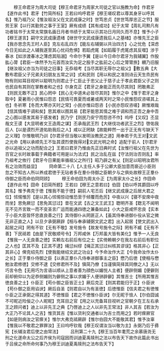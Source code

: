 <!-- { "loadSidebar": true } -->
　　穆王命君牙为周大司徒【穆王命君牙为周家大司徒之官以施教为命】作君牙【遂作此书】君牙【竹简所标】王若曰呜呼君牙【穆王嗟叹君以尊其身牙以呼其名】惟乃祖乃父【惟汝祖汝父在文武成康之时】世笃忠贞【世世笃厚忠正之节】服劳王家【以行其勤劳之事于王室】厥有成绩【其有成功】纪于太常【周礼司勲凡有功者铭书于太常太常旗名画日月者书绩于太常以示其功日月同久而不息】惟予小子【穆王遂言】嗣守文武成康遗绪【继世守文武成康遗我后人之基绪】亦惟先王之臣【我亦思念先王时人臣】克左右乱四方【能左右辅弼以共治四方】心之忧危【深虑今日无如此之人辅我遂至其心忧闷危惧】若蹈虎尾【如蹈履于虎尾虑其反噬】涉于春冰【如涉渡春冰之薄虑其陷溺】今命尔予翼【是以今日命尔君牙为我辅翼】作股肱心膂【君臣一体然予为元首而汝实为足之股手之肱前之心后之膂膂旅】纉乃旧服【继汝祖父亦当为司徒之旧事】无忝祖考【当尽其职无辱尔之祖父】敷五典【大敷布君臣父子兄弟夫妇朋友五常之训】式和民则【用以和民之准则诗云天生烝民有物有则如耳目视听以聪明为则君止于仁臣止于忠父止于慈子止于孝此君臣父子之则也民自有其则在掌教者和之也】尔身克正【君牙之身能正而先尽其则】罔敢弗正【则民无敢不正】民心罔中【民心无中道未必皆尽其则】惟尔之中【惟于君牙之身取中】夏暑雨小民惟曰怨恣【民情可畏夏而或暑或两天时之常小民惟怨叹咨嗟其上也】冬祈寒【冬而大寒亦天时之常】小民亦惟曰怨咨【小民亦怨叹咨嗟】厥惟艰哉【信其情难于调和矣】思其艰以图其易【君牙能思其情之难于调和而正吾之身中吾之心图以感发其易于感发者】民乃宁【则民乃安宁而怨咨不作】呜呼【又叹】丕显哉文王谟【大显明者文王造周之谋】丕承哉武王烈【大继伐功者武王之烈】啓佑我后人【以是谟烈开道佑助我后之人】咸以正罔缺【故能粹然一出于正无有亏缺天下之义理】尔惟敬明乃训【尔君牙但当敬以发明汝教民之道】用奉若于先王对文武之光命【用以承顺先王不坠其谟烈使我得对文武光明之命】追配于前人【尔君牙亦以追祖父之功而配合之】王若曰君牙乃惟由先正旧典时式【汝惟行祖父在先世为百官之长时故事载于典籍者可用是以为法式】民之治乱在兹【守法则治否则乱】率乃祖考之攸行【君牙今日果能率循祖父之所行】昭乃辟之有乂【则足以昭明汝君所有之治效而益显】
　　冏命第二十八【人主任人多于公卿大臣加意而亵近小臣则忽之不知古人所以养成君徳于无玷者多在羣仆侍御之臣朝夕与之俱处故穆王正羣仆侍御之臣而命伯冏冏颎】
　　穆王命伯囧为周太仆正【为周家太仆之长】作囧命【遂作此书】囧命【旧简所题】王若曰【穆王之意若曰】伯囧【伯以呼其爵囧以呼其名】惟予弗克于徳【惟我不能于徳】嗣前人宅丕后【继文武成康之后居大君之位】怵惕惟厉【是以其心怵惕惊动惟恐至于倾覆而危厉】中夜以兴【寝不安席中夜而坐】思免厥愆【思免其愆过】昔在文武【古之文王武王】聦明齐圣【聦无不闻明无不见齐言致一而不变圣言广运而能通四徳之兼备如此】小大之臣咸怀忠良【实本于小臣大臣皆怀忠直良善之行】其侍御仆从罔匪正人【虽其侍奉进御仆役从官之微无非正直之人】以旦夕承弼厥辟【相与奉承辅弼文武之君】出入起居【使文武出入起居之间】罔有不钦【无有不敬】发号施令【故发号施令之际】罔有不臧【无有不善】下民祗若【由是下民敬顺号令】万邦咸休【万邦虽大皆有美化】惟予一人无良【惟我一人无良善之徳】实赖左右前后有位之士【实倚赖朝夕在我左右前后有职位之人也】匡其不及【正其不逮】绳愆纠缪【绳正其愆过纠核其谬误】格其非心【正其非心】俾克绍先烈【使我能继绍文武之功业】今予命汝作大正【今我命汝作太仆之长】正于羣仆侍御之臣【以表正羣仆凡侍奉进御事主之臣】懋乃后徳【使相与懋勉汝君修徳】交修不逮【交修君所不及】愼简乃僚【当谨愼简择其同僚之人】无以巧言令色【无用巧为言语以顺从上意者善为顔色以媚悦人主者】便辟侧媚【便僻则前却俯仰以为足恭侧媚则为僻侧之事以求媚于人便骈辟僻】其惟吉士【所用其惟吉徳良善之士】仆臣正【苟仆御之臣皆正士】厥后克正【则其君能归于正】仆臣谀【苟仆御之臣用谄谀】厥后自圣【则君自以为有圣徳】后徳惟臣【信夫君之有徳惟仆臣之正承弼之得其道】不徳惟臣【君之不徳惟仆臣谀】尔无昵于憸人【尔伯囧诚不可昵近险佞之小人昵昵】充耳目之官【用之以充备耳目视听之官朝夕在王左右承王之顾问者】迪上以非先王之典【乃啓迪上之人以非先王常法】非人其吉【若汝为大正乃不论其人之吉】惟货其吉【惟以货利交通者以为吉士而用之】若时瘝厥官【如是则病汝之官瘝关】惟尔大弗克祗厥辟【惟尔伯囧大不能敬其君】惟予汝辜【惟我以不敬君之罪罪汝】王曰呜呼钦哉【穆王叹谓汝当以敬为主】永弼乃后于彞宪【长辅汝君后使之由常法】
　　吕刑第二十九【穆王当百年耄荒之余慕唐尧无刑之化遂命太公之后齐侯为司寇因而训迪夏禹赎刑之法以布告天下故作此篇此书出于吕侯之命所命何事乃为穆王训迪夏禹赎刑之法布告天下】
